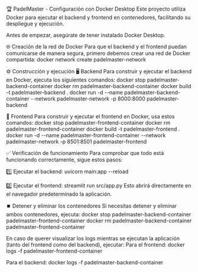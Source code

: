 🏆 PadelMaster - Configuración con Docker Desktop
Este proyecto utiliza Docker para ejecutar el backend y frontend en contenedores, facilitando su despliegue y ejecución.

Antes de empezar, asegúrate de tener instalado Docker Desktop.

🌐 Creación de la red de Docker
Para que el backend y el frontend puedan comunicarse de manera segura, primero debemos crear una red de Docker compartida:
docker network create padelmaster-network

⚙️ Construcción y ejecución
🖥️ Backend
Para construir y ejecutar el backend en Docker, ejecuta los siguientes comandos:
docker stop padelmaster-backend-container
docker rm padelmaster-backend-container
docker build -t padelmaster-backend .
docker run -d --name padelmaster-backend-container --network padelmaster-network -p 8000:8000 padelmaster-backend

🎨 Frontend
Para construir y ejecutar el frontend en Docker, usa estos comandos:
docker stop padelmaster-frontend-container
docker rm padelmaster-frontend-container
docker build -t padelmaster-frontend .
docker run -d --name padelmaster-frontend-container --network padelmaster-network -p 8501:8501 padelmaster-frontend

✅ Verificación de funcionamiento
Para comprobar que todo está funcionando correctamente, sigue estos pasos:

1️⃣ Ejecutar el backend:
uvicorn main:app --reload

2️⃣ Ejecutar el frontend:
streamlit run src/app.py
Esto abrirá directamente en el navegador predeterminado la aplicación.

⏹️ Detener y eliminar los contenedores
Si necesitas detener y eliminar ambos contenedores, ejecuta:
docker stop padelmaster-backend-container padelmaster-frontend-container
docker rm padelmaster-backend-container padelmaster-frontend-container

En caso de querer visualizar los logs mientras se ejecutan la aplicación (tanto del frontend como del backend), ejecutar:
Para el frontend:
docker logs -f padelmaster-frontend-container

Para el backend:
docker logs -f padelmaster-backend-container

